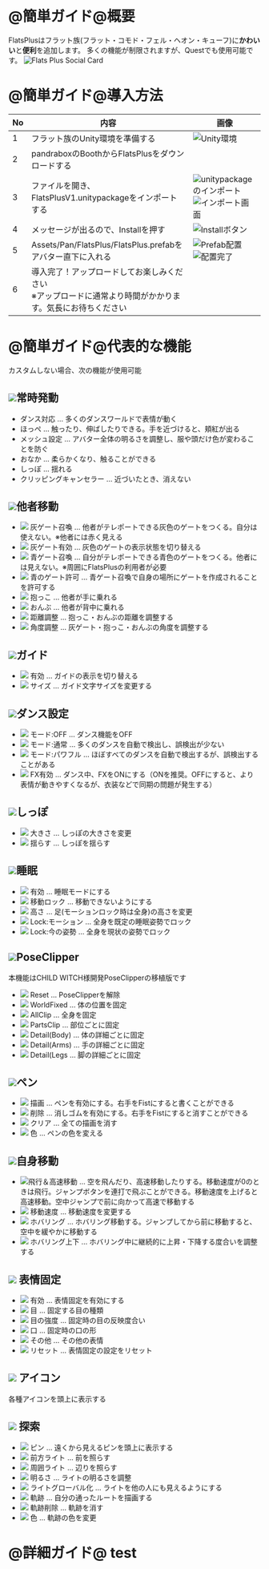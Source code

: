 # @簡単ガイド@概要

FlatsPlusはフラット族(フラット・コモド・フェル・ヘオン・キューフ)に**かわいい**と**便利**を追加します。
多くの機能が制限されますが、Questでも使用可能です。
![Flats Plus Social Card](/img/SocialCard.jpg)


# @簡単ガイド@導入方法

| No | 内容 | 画像 |
| ---- | ---- | ---- |
| 1 | フラット族のUnity環境を準備する | ![Unity環境](/img/image.png) |
| 2 | pandraboxのBoothからFlatsPlusをダウンロードする |  |
| 3 | ファイルを開き、FlatsPlusV1.unitypackageをインポートする | ![unitypackageのインポート](/img/image-1.png) ![インポート画面](/img/image-2.png) |
| 4 | メッセージが出るので、Installを押す | ![Installボタン](/img/image-3.png) |
| 5 | Assets/Pan/FlatsPlus/FlatsPlus.prefabをアバター直下に入れる | ![Prefab配置](/img/image-5.png) ![配置完了](/img/image-6.png) |
| 6 | 導入完了！アップロードしてお楽しみください<br />※アップロードに通常より時間がかかります。気長にお待ちください |  |

# @簡単ガイド@代表的な機能
カスタムしない場合、次の機能が使用可能

## ![](/img/icos/AnyTime.png)常時発動
- ダンス対応 … 多くのダンスワールドで表情が動く
- ほっぺ … 触ったり、伸ばしたりできる。手を近づけると、頬紅が出る
- メッシュ設定 … アバター全体の明るさを調整し、服や頭だけ色が変わることを防ぐ
- おなか … 柔らかくなり、触ることができる
- しっぽ … 揺れる
- クリッピングキャンセラー … 近づいたとき、消えない

## ![](/img/icos/Carry_Rings.png)他者移動
- ![](/img/icos/Carry_GrayRing1.png) 灰ゲート召喚 … 他者がテレポートできる灰色のゲートをつくる。自分は使えない。※他者には赤く見える
- ![](/img/icos/Carry_GrayRing2.png) 灰ゲート有効 … 灰色のゲートの表示状態を切り替える
- ![](/img/icos/Carry_Call1.png) 青ゲート召喚 … 自分がテレポートできる青色のゲートをつくる。他者には見えない。※周囲にFlatsPlusの利用者が必要
- ![](/img/icos/Carry_Call2.png) 青のゲート許可 … 青ゲート召喚で自身の場所にゲートを作成されることを許可する
- ![](/img/icos/Carry_Hug.png) 抱っこ … 他者が手に乗れる
- ![](/img/icos/Carry_Carry.png) おんぶ … 他者が背中に乗れる
- ![](/img/icos/Distance.png) 距離調整 … 抱っこ・おんぶの距離を調整する
- ![](/img/icos/Rotation.png) 角度調整 … 灰ゲート・抱っこ・おんぶの角度を調整する

## ![](/img/icos/GUIDE.png)ガイド
- ![](/img/icos/GUIDE_SW.png) 有効 … ガイドの表示を切り替える
- ![](/img/icos/GUIDE_Size.png) サイズ … ガイド文字サイズを変更する

## ![](/img/icos/Dance.png)ダンス設定
- ![](/img/icos/DANCE_Mode0.png) モード:OFF … ダンス機能をOFF
- ![](/img/icos/DANCE_Mode1.png) モード:通常 … 多くのダンスを自動で検出し、誤検出が少ない
- ![](/img/icos/DANCE_Mode2.png) モード:パワフル … ほぼすべてのダンスを自動で検出するが、誤検出することがある
- ![](/img/icos/FX.png) FX有効 … ダンス中、FXをONにする（ONを推奨。OFFにすると、より表情が動きやすくなるが、衣装などで同期の問題が発生する）

## ![](/img/icos/Tail.png)しっぽ
- ![](/img/icos/Tail_Size.png) 大きさ … しっぽの大きさを変更
- ![](/img/icos/Tail_Swing.png) 揺らす … しっぽを揺らす

## ![](/img/icos/Sleep.png)睡眠
- ![](/img/icos/Sleep_SW.png) 有効 … 睡眠モードにする
- ![](/img/icos/FootLock.png) 移動ロック … 移動できないようにする
- ![](/img/icos/Foot_Height.png) 高さ … 足(モーションロック時は全身)の高さを変更
- ![](/img/icos/Sleep_Lock1.png) Lock:モーション … 全身を既定の睡眠姿勢でロック
- ![](/img/icos/Sleep_Lock2.png) Lock:今の姿勢 … 全身を現状の姿勢でロック

## ![](/img/icos/Clip.png)PoseClipper
本機能はCHILD WITCH様開発PoseClipperの移植版です
- ![](/img/icos/back_line%20(4).png) Reset … PoseClipperを解除
- ![](/img/icos/earth_fill.png) WorldFixed … 体の位置を固定
- ![](/img/icos/walk_fill%20(5).png) AllClip … 全身を固定
- ![](/img/icos/head_line%20(1).png) PartsClip … 部位ごとに固定
- ![](/img/icos/body_line%20(1).png) Detail(Body) … 体の詳細ごとに固定
- ![](/img/icos/hand_line%20(1).png) Detail(Arms) … 手の詳細ごとに固定
- ![](/img/icos/foot_line%20(1).png) Detail(Legs … 脚の詳細ごとに固定

## ![](/img/icos/Pen.png)ペン
- ![](/img/icos/Pen_SW.png) 描画 … ペンを有効にする。右手をFistにすると書くことができる
- ![](/img/icos/Erace.png) 削除 … 消しゴムを有効にする。右手をFistにすると消すことができる
- ![](/img/icos/EraceAll.png) クリア … 全ての描画を消す
- ![](/img/icos/PenColor.png) 色 … ペンの色を変える

## ![](/img/icos/Move.png)自身移動
- ![](/img/icos/MoveSw.png)飛行＆高速移動 … 空を飛んだり、高速移動したりする。移動速度が0のときは飛行。ジャンプボタンを連打で飛ぶことができる。移動速度を上げると高速移動。空中ジャンプで前に向かって高速で移動する
- ![](/img/icos/MoveSpeed.png) 移動速度 … 移動速度を変更する
- ![](/img/icos/MoveHover.png) ホバリング … ホバリング移動する。ジャンプしてから前に移動すると、空中を緩やかに移動する
- ![](/img/icos/MoveHoverHeight.png) ホバリング上下 … ホバリング中に継続的に上昇・下降する度合いを調整する

## ![](/img/icos/EmoLock.png) 表情固定
- ![](/img/icos/EmoLockSW.png) 有効 … 表情固定を有効にする
- ![](/img/icos/EmoLockEye.png) 目 … 固定する目の種類
- ![](/img/icos/EmoLockEyeStr.png) 目の強度 … 固定時の目の反映度合い
- ![](/img/icos/EmoLockMouth.png) 口 … 固定時の口の形
- ![](/img/icos/EmoLockOthers.png) その他 … その他の表情
- ![](/img/icos/EmoLockReset.png) リセット … 表情固定の設定をリセット

## ![](/img/icos/Explore_LightStr.png) アイコン
各種アイコンを頭上に表示する

## ![](/img/icos/Explore_Pin.png) 探索
- ![](/img/icos/Explore_Pin.png) ピン … 遠くから見えるピンを頭上に表示する
- ![](/img/icos/Explore_FlashLight.png) 前方ライト … 前を照らす
- ![](/img/icos/Explore_Light.png) 周囲ライト … 辺りを照らす
- ![](/img/icos/Explore_LightStr.png) 明るさ … ライトの明るさを調整
- ![](/img/icos/Explore_Global.png) ライトグローバル化 … ライトを他の人にも見えるようにする
- ![](/img/icos/Explore_Route.png) 軌跡 … 自分の通ったルートを描画する
- ![](/img/icos/Erace.png) 軌跡削除 … 軌跡を消す
- ![](/img/icos/PenColor.png) 色 … 軌跡の色を変更

# @詳細ガイド@ test